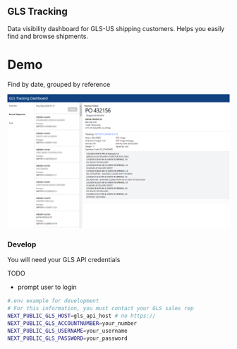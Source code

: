 
## GLS Tracking

Data visibility dashboard for GLS-US shipping customers. Helps you easily find and browse shipments.


# Demo

Find by date, grouped by reference

<img src="screenshot.png">


### Develop

You will need your GLS API credentials

TODO

- prompt user to login



```bash
#.env example for development
# For this information, you must contact your GLS sales rep
NEXT_PUBLIC_GLS_HOST=gls_api_host # no https://
NEXT_PUBLIC_GLS_ACCOUNTNUMBER=your_number
NEXT_PUBLIC_GLS_USERNAME=your_username
NEXT_PUBLIC_GLS_PASSWORD=your_password
```
